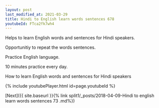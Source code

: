 ```yaml
---
layout: post
last_modified_at: 2021-03-29
title: Hindi to English learn words sentences 678 
youtubeId: FTca2fk7wh4
---
```

 
 
Helps to learn English words and sentences for Hindi speakers.

Opportunitiy to repeat the words sentences. 

Practice English language. 
 
10 minutes practice every day. 
 
How to learn English words and sentences for Hindi speakers 
 
{% include youtubePlayer.html id=page.youtubeId %}
 
 
[Next]({{ site.baseurl }}{% link  split1/_posts/2018-04-09-Hindi to english learn words sentences 73 .md%})
 
